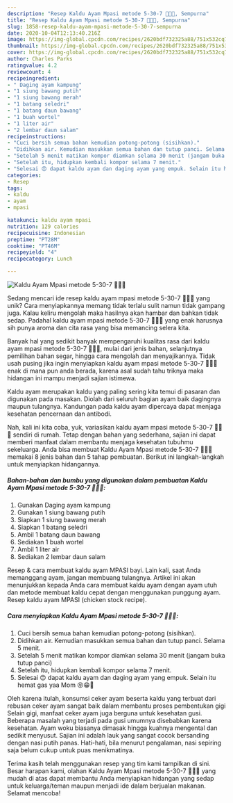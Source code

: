 ```yaml
---
description: "Resep Kaldu Ayam Mpasi metode 5-30-7 💃💃💃, Sempurna"
title: "Resep Kaldu Ayam Mpasi metode 5-30-7 💃💃💃, Sempurna"
slug: 1858-resep-kaldu-ayam-mpasi-metode-5-30-7-sempurna
date: 2020-10-04T12:13:40.216Z
image: https://img-global.cpcdn.com/recipes/2620bdf732325a88/751x532cq70/kaldu-ayam-mpasi-metode-5-30-7-💃💃💃-foto-resep-utama.jpg
thumbnail: https://img-global.cpcdn.com/recipes/2620bdf732325a88/751x532cq70/kaldu-ayam-mpasi-metode-5-30-7-💃💃💃-foto-resep-utama.jpg
cover: https://img-global.cpcdn.com/recipes/2620bdf732325a88/751x532cq70/kaldu-ayam-mpasi-metode-5-30-7-💃💃💃-foto-resep-utama.jpg
author: Charles Parks
ratingvalue: 4.2
reviewcount: 4
recipeingredient:
- " Daging ayam kampung"
- "1 siung bawang putih"
- "1 siung bawang merah"
- "1 batang seledri"
- "1 batang daun bawang"
- "1 buah wortel"
- "1 liter air"
- "2 lembar daun salam"
recipeinstructions:
- "Cuci bersih semua bahan kemudian potong-potong (sisihkan)."
- "Didihkan air. Kemudian masukkan semua bahan dan tutup panci. Selama 5 menit."
- "Setelah 5 menit matikan kompor diamkan selama 30 menit (jangam buka tutup panci)"
- "Setelah itu, hidupkan kembali kompor selama 7 menit."
- "Selesai 😍 dapat kaldu ayam dan daging ayam yang empuk. Selain itu hemat gas yaa Mom 😝😁🤗"
categories:
- Resep
tags:
- kaldu
- ayam
- mpasi

katakunci: kaldu ayam mpasi 
nutrition: 129 calories
recipecuisine: Indonesian
preptime: "PT28M"
cooktime: "PT46M"
recipeyield: "4"
recipecategory: Lunch

---
```



![Kaldu Ayam Mpasi metode 5-30-7 💃💃💃](https://img-global.cpcdn.com/recipes/2620bdf732325a88/751x532cq70/kaldu-ayam-mpasi-metode-5-30-7-💃💃💃-foto-resep-utama.jpg)

Sedang mencari ide resep kaldu ayam mpasi metode 5-30-7 💃💃💃 yang unik? Cara menyiapkannya memang tidak terlalu sulit namun tidak gampang juga. Kalau keliru mengolah maka hasilnya akan hambar dan bahkan tidak sedap. Padahal kaldu ayam mpasi metode 5-30-7 💃💃💃 yang enak harusnya sih punya aroma dan cita rasa yang bisa memancing selera kita.

Banyak hal yang sedikit banyak mempengaruhi kualitas rasa dari kaldu ayam mpasi metode 5-30-7 💃💃💃, mulai dari jenis bahan, selanjutnya pemilihan bahan segar, hingga cara mengolah dan menyajikannya. Tidak usah pusing jika ingin menyiapkan kaldu ayam mpasi metode 5-30-7 💃💃💃 enak di mana pun anda berada, karena asal sudah tahu triknya maka hidangan ini mampu menjadi sajian istimewa.

Kaldu ayam merupakan kaldu yang paling sering kita temui di pasaran dan digunakan pada masakan. Diolah dari seluruh bagian ayam baik dagingnya maupun tulangnya. Kandungan pada kaldu ayam dipercaya dapat menjaga kesehatan pencernaan dan antibodi.


Nah, kali ini kita coba, yuk, variasikan kaldu ayam mpasi metode 5-30-7 💃💃💃 sendiri di rumah. Tetap dengan bahan yang sederhana, sajian ini dapat memberi manfaat dalam membantu menjaga kesehatan tubuhmu sekeluarga. Anda bisa membuat Kaldu Ayam Mpasi metode 5-30-7 💃💃💃 memakai 8 jenis bahan dan 5 tahap pembuatan. Berikut ini langkah-langkah untuk menyiapkan hidangannya.

<!--inarticleads1-->

##### Bahan-bahan dan bumbu yang digunakan dalam pembuatan Kaldu Ayam Mpasi metode 5-30-7 💃💃💃:

1. Gunakan  Daging ayam kampung
1. Gunakan 1 siung bawang putih
1. Siapkan 1 siung bawang merah
1. Siapkan 1 batang seledri
1. Ambil 1 batang daun bawang
1. Sediakan 1 buah wortel
1. Ambil 1 liter air
1. Sediakan 2 lembar daun salam


Resep &amp; cara membuat kaldu ayam MPASI bayi. Lain kali, saat Anda memanggang ayam, jangan membuang tulangnya. Artikel ini akan menunjukkan kepada Anda cara membuat kaldu ayam dengan ayam utuh dan metode membuat kaldu cepat dengan menggunakan punggung ayam. Resep kaldu ayam MPASI (chicken stock recipe). 

<!--inarticleads2-->

##### Cara menyiapkan Kaldu Ayam Mpasi metode 5-30-7 💃💃💃:

1. Cuci bersih semua bahan kemudian potong-potong (sisihkan).
1. Didihkan air. Kemudian masukkan semua bahan dan tutup panci. Selama 5 menit.
1. Setelah 5 menit matikan kompor diamkan selama 30 menit (jangam buka tutup panci)
1. Setelah itu, hidupkan kembali kompor selama 7 menit.
1. Selesai 😍 dapat kaldu ayam dan daging ayam yang empuk. Selain itu hemat gas yaa Mom 😝😁🤗


Oleh karena itulah, konsumsi ceker ayam beserta kaldu yang terbuat dari rebusan ceker ayam sangat baik dalam membantu proses pembentukan gigi Selain gigi, manfaat ceker ayam juga berguna untuk kesehatan gusi. Beberapa masalah yang terjadi pada gusi umumnya disebabkan karena kesehatan. Ayam woku biasanya dimasak hingga kuahnya mengental dan sedikit menyusut. Sajian ini adalah lauk yang sangat cocok bersanding dengan nasi putih panas. Hati-hati, bila menurut pengalaman, nasi sepiring saja belum cukup untuk puas menikmatinya. 

Terima kasih telah menggunakan resep yang tim kami tampilkan di sini. Besar harapan kami, olahan Kaldu Ayam Mpasi metode 5-30-7 💃💃💃 yang mudah di atas dapat membantu Anda menyiapkan hidangan yang sedap untuk keluarga/teman maupun menjadi ide dalam berjualan makanan. Selamat mencoba!
